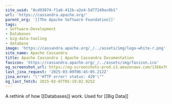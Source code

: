 ```yaml
---
site_uuid: "8cd93874-f1a6-412b-a2e4-5d77249ac0b1"
url: 'https://cassandra.apache.org/'
parent_org: '[[The Apache Software Foundation]]'
tags:
- Software-Development
- Databases
- big-data-tooling
- database
image: 'https://cassandra.apache.org/_/../assets/img/logo-white-r.png'
site_name: Apache Cassandra
title: Apache Cassandra | Apache Cassandra Documentation
favicon: 'https://cassandra.apache.org/_/../assets/img/favicon.ico'
og_screenshot_url: https://og-screenshots-prod.s3.amazonaws.com/1366x768/80/false/1eb942c9dce57155686ed1fec8569e4217023d90b447296610d9a5517a5cb37b.jpeg
last_jina_request: '2025-03-09T06:45:05.212Z'
jina_error: "\"'HTTP error! status: 429'\""
og_last_fetch: 2025-03-07T05:19:02.925Z
---
```

A rethink of how [[Databases]] work. Used for [[Big Data]]
